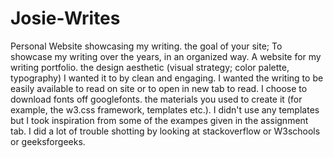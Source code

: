# Josie-Writes
Personal Website showcasing my writing.
the goal of your site; 
  To showcase my writing over the years, in an organized way. A website for my writing portfolio. 
the design aesthetic (visual strategy; color palette, typography)
  I wanted it to by clean and engaging. I wanted the writing to be easily available to read on site or to open in new tab to read. I choose to download fonts off googlefonts. 
the materials you used to create it (for example, the w3.css framework, templates etc.).
  I didn't use any templates but I took inspiration from some of the exampes given in the assignment tab. I did a lot of trouble shotting by looking at stackoverflow or W3schools or geeksforgeeks. 
 
